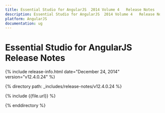```yaml
---
title: Essential Studio for AngularJS  2014 Volume 4   Release Notes  
description: Essential Studio for AngularJS  2014 Volume 4   Release Notes  
platform: AngularJS
documentation: ug
---
```


# Essential Studio for AngularJS  Release Notes  

{% include release-info.html date="December 24, 2014"  version="v12.4.0.24" %} 


{% directory path: _includes/release-notes/v12.4.0.24 %}

{% include {{file.url}} %}

{% enddirectory %}